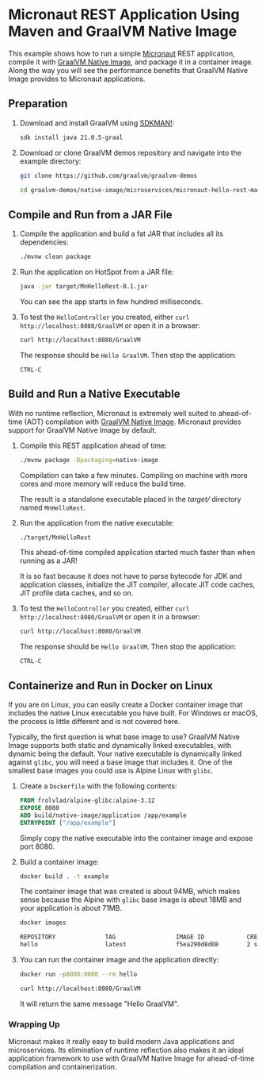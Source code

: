 # Micronaut REST Application Using Maven and GraalVM Native Image

This example shows how to run a simple [Micronaut](https://micronaut.io/) REST application, compile it with [GraalVM Native Image](https://www.graalvm.org/reference-manual/native-image/), and package it in a container image.
Along the way you will see the performance benefits that GraalVM Native Image provides to Micronaut applications.

## Preparation

1. Download and install GraalVM using [SDKMAN!](https://sdkman.io/):
    ```bash
    sdk install java 21.0.5-graal
    ```

2. Download or clone GraalVM demos repository and navigate into the example directory:
    ```bash
    git clone https://github.com/graalvm/graalvm-demos
    ```
    ```bash
    cd graalvm-demos/native-image/microservices/micronaut-hello-rest-maven
    ```

## Compile and Run from a JAR File

1. Compile the application and build a fat JAR that includes all its dependencies:
    ```bash
    ./mvnw clean package
    ```

2. Run the application on HotSpot from a JAR file:
    ```bash
    java -jar target/MnHelloRest-0.1.jar
    ```
    You can see the app starts in few hundred milliseconds.
    
3. To test the `HelloController` you created, either `curl http://localhost:8080/GraalVM` or open it in a browser:
    ```bash
    curl http://localhost:8080/GraalVM
    ```

    The response should be `Hello GraalVM`. 
    Then stop the application:
    ```
    CTRL-C
    ```

## Build and Run a Native Executable

With no runtime reflection, Micronaut is extremely well suited to ahead-of-time (AOT) compilation with [GraalVM Native Image](https://www.graalvm.org/latest/reference-manual/native-image/).
Micronaut provides support for GraalVM Native Image by default.

1. Compile this REST application ahead of time:
    ```bash
    ./mvnw package -Dpackaging=native-image
    ```
    
    Compilation can take a few minutes. Compiling on machine with more cores and more memory will reduce the build time.

    The result is a standalone executable placed in the _target/_ directory named `MnHelloRest`.

2. Run the application from the native executable:
    ```bash
    ./target/MnHelloRest
    ```
    This ahead-of-time compiled application started much faster than when running as a JAR!

    It is so fast because it does not have to parse bytecode for JDK and application classes, initialize the JIT compiler, allocate JIT code caches, JIT profile data caches, and so on.

3. To test the `HelloController` you created, either `curl http://localhost:8080/GraalVM` or open it in a browser:
    ```bash
    curl http://localhost:8080/GraalVM
    ```

    The response should be `Hello GraalVM`. 
    Then stop the application:
    ```
    CTRL-C
    ```

## Containerize and Run in Docker on Linux

If you are on Linux, you can easily create a Docker container image that includes the native Linux executable you have built.
For Windows or macOS, the process is little different and is not covered here.

Typically, the first question is what base image to use? 
GraalVM Native Image supports both static and dynamically linked executables, with dynamic being the default.
Your native executable is dynamically linked against `glibc`, you will need a base image that includes it.
One of the smallest base images you could use is Alpine Linux with `glibc`.

1. Create a `Dockerfile` with the following contents:
    ```Dockerfile
    FROM frolvlad/alpine-glibc:alpine-3.12
    EXPOSE 8080
    ADD build/native-image/application /app/example
    ENTRYPOINT ["/app/example"]
    ```

    Simply copy the native executable into the container image and expose port 8080.

2. Build a container image:
    ```bash
    docker build . -t example
    ```

    The container image that was created is about 94MB, which makes sense because the Alpine with `glibc` base image is about 18MB and your application is about 71MB.
    ```bash
    docker images
    ```
    ```sh
    REPOSITORY              TAG                 IMAGE ID            CREATED             SIZE
    hello                   latest              f5ea290d8d08        2 seconds ago       94.2MB
    ```

3. You can run the container image and the application directly:
    ```bash
    docker run -p8080:8080 --rm hello
    ```
    ```bash
    curl http://localhost:8080/GraalVM
    ```
    It will return the same message "Hello GraalVM".

### Wrapping Up

Micronaut makes it really easy to build modern Java applications and microservices.
Its elimination of runtime reflection also makes it an ideal application framework to use with GraalVM Native Image for ahead-of-time compilation and containerization.